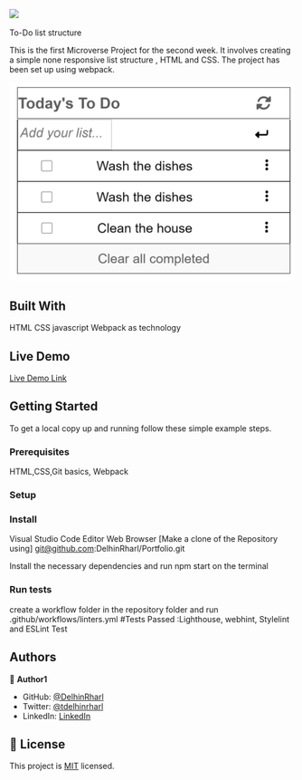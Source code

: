 ![](https://img.shields.io/badge/Microverse-blueviolet)

To-Do list structure

This is the first Microverse Project for the second week. It involves creating a simple none responsive list structure , HTML and CSS. The project has been set up using webpack.

![screenshot](./todo.png)

## Built With

HTML
CSS
javascript
Webpack as technology

## Live Demo

[Live Demo Link](https://delhinrharl.github.io/list-structure/)

## Getting Started

To get a local copy up and running follow these simple example steps.

### Prerequisites

HTML,CSS,Git basics, Webpack

### Setup

### Install

Visual Studio Code Editor
Web Browser
[Make a clone of the Repository using] git@github.com:DelhinRharl/Portfolio.git

Install the necessary dependencies and run npm start on the terminal

### Run tests

create a workflow folder in the repository folder
and run .github/workflows/linters.yml
#Tests Passed :Lighthouse, webhint, Stylelint and ESLint Test

## Authors

👤 **Author1**

- GitHub: [@DelhinRharl](https://github.com/DelhinRharl)
- Twitter: [@tdelhinrharl](https://twitter.com/delhinrharl)
- LinkedIn: [LinkedIn](https://linkedin.com/in/AffaxedKiprotich)

## 📝 License

This project is [MIT](./MIT.md) licensed.
